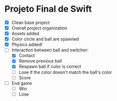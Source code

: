 # Projeto Final de Swift
* [x] Clean base project
* [x] Overall project organization
* [x] Assets added
* [x] Color circle and ball are spawned
* [x] Physics added!
* [ ] Interaction between ball and switcher:
    * [x] Contact
    * [x] Remove previous ball
    * [x] Respawn ball if color is correct
    * [ ] Lose if the color doesn't match the ball's color
    * [ ] Score
* [ ] End game
    * [ ] Win
    * [ ] Lose